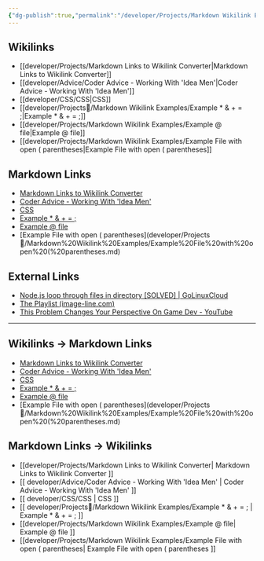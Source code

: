 ```yaml
---
{"dg-publish":true,"permalink":"/developer/Projects/Markdown Wikilink Examples/Markdown Wikilink Example Note/","dgPassFrontmatter":true}
---
```


## Wikilinks
- [[developer/Projects/Markdown Links to Wikilink Converter\|Markdown Links to Wikilink Converter]]
- [[developer/Advice/Coder Advice - Working With 'Idea Men'\|Coder Advice - Working With 'Idea Men']]
- [[developer/CSS/CSS\|CSS]]
- [[developer/Projects📐/Markdown Wikilink Examples/Example * & + = ;\|Example * & + = ;]]
- [[developer/Projects/Markdown Wikilink Examples/Example @ file\|Example @ file]]
- [[developer/Projects/Markdown Wikilink Examples/Example File with open ( parentheses\|Example File with open ( parentheses]]

## Markdown Links
- [Markdown Links to Wikilink Converter](developer/Projects/Markdown%20Links%20to%20Wikilink%20Converter.md)
- [Coder Advice - Working With 'Idea Men'](developer/Advice/Coder%20Advice%20-%20Working%20With%20'Idea%20Men'.md)
- [CSS](developer/CSS/CSS.md)
- [Example * & + = ;](developer/Projects📐/Markdown%20Wikilink%20Examples/Example%20*%20&%20+%20=%20;.md)
- [Example @ file](developer/Projects/Markdown%20Wikilink%20Examples/Example%20@%20file.md)
- [Example File with open ( parentheses](developer/Projects📐/Markdown%20Wikilink%20Examples/Example%20File%20with%20open%20(%20parentheses.md)

## External Links
- [Node.js loop through files in directory [SOLVED] | GoLinuxCloud](https://www.golinuxcloud.com/node-js-loop-through-files-in-directory/)
- [The Playlist (image-line.com)](https://www.image-line.com/fl-studio-learning/fl-studio-online-manual/html/playlist.htm)
- [This Problem Changes Your Perspective On Game Dev - YouTube](https://www.youtube.com/watch?v=o5K0uqhxgsE)

---

## Wikilinks -> Markdown Links
- [Markdown Links to Wikilink Converter](developer/Projects/Markdown%20Links%20to%20Wikilink%20Converter.md)
- [Coder Advice - Working With 'Idea Men'](developer/Advice/Coder%20Advice%20-%20Working%20With%20'Idea%20Men'.md)
- [CSS](developer/CSS/CSS.md)
- [Example * & + = ;](developer/Projects📐/Markdown%20Wikilink%20Examples/Example%20*%20&%20+%20=%20;.md)
- [Example @ file](developer/Projects/Markdown%20Wikilink%20Examples/Example%20@%20file.md)
- [Example File with open ( parentheses](developer/Projects📐/Markdown%20Wikilink%20Examples/Example%20File%20with%20open%20(%20parentheses.md)

## Markdown Links -> Wikilinks
- [[developer/Projects/Markdown Links to Wikilink Converter\| Markdown Links to Wikilink Converter ]]
- [[ developer/Advice/Coder Advice - Working With 'Idea Men' \| Coder Advice - Working With 'Idea Men' ]]
- [[ developer/CSS/CSS \| CSS ]]
- [[ developer/Projects📐/Markdown Wikilink Examples/Example * & + = ; \| Example * & + = ; ]]
- [[developer/Projects/Markdown Wikilink Examples/Example @ file\| Example @ file ]]
- [[developer/Projects/Markdown Wikilink Examples/Example File with open ( parentheses\| Example File with open ( parentheses ]]